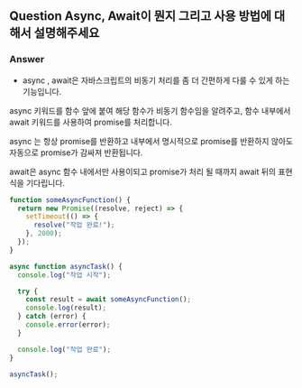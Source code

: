 ## Question Async, Await이 뭔지 그리고 사용 방법에 대해서 설명해주세요

### Answer

- async , await은 자바스크립트의 비동기 처리를 좀 더 간편하게 다룰 수 있게 하는 기능입니다.

async 키워드를 함수 앞에 붙여 해당 함수가 비동기 함수임을 알려주고, 함수 내부에서 await 키워드를 사용하여 promise를 처리합니다.

async 는 항상 promise를 반환하고 내부에서 명시적으로 promise를 반환하지 않아도 자동으로 promise가 감싸져 반환됩니다.

await은 async 함수 내에서만 사용이되고 promise가 처리 될 때까지 await 뒤의 표현식을 기다립니다.

```js
function someAsyncFunction() {
  return new Promise((resolve, reject) => {
    setTimeout(() => {
      resolve("작업 완료!");
    }, 2000);
  });
}

async function asyncTask() {
  console.log("작업 시작");

  try {
    const result = await someAsyncFunction();
    console.log(result);
  } catch (error) {
    console.error(error);
  }

  console.log("작업 완료");
}

asyncTask();
```
